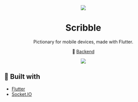 <div align="center">
  <img src="https://user-images.githubusercontent.com/36193643/206034033-1ddd512e-b0d2-415a-a36b-1aa7194538ca.png" />
</div>

<h1 align=center>Scribble</h1>
<p align=center>
  Pictionary for mobile devices, made with Flutter.
</p>

<p align=center>
  💾 <a href="https://github.com/MatijaNovosel/scribble-backend">Backend</a>
</p>

<p align=center>
  <img src="https://user-images.githubusercontent.com/36193643/170498473-d6f622ba-fd56-4257-a80b-63422b136775.png" />
</p>

## 🔨 Built with

- [Flutter](https://flutter.dev/)
- [Socket.IO](https://socket.io/)
